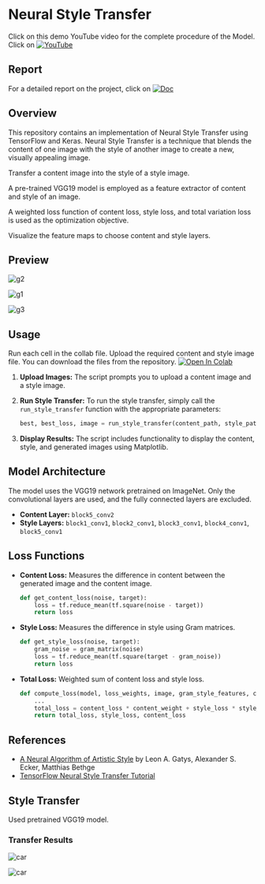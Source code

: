 # Neural Style Transfer

Click on this demo YouTube video for the complete procedure of the Model.  
Click on [![YouTube](https://img.shields.io/badge/YouTube-Video-red?logo=youtube)](https://www.youtube.com/watch?v=7sgF6nAb32E)

## Report

For a detailed report on the project, click on [![Doc](https://img.shields.io/badge/Report-Doc-blue?logo=microsoft-word)](https://github.com/adarshukla3005/neural_style_transfer/blob/main/Report_NST.docx)

## Overview

This repository contains an implementation of Neural Style Transfer using TensorFlow and Keras. Neural Style Transfer is a technique that blends the content of one image with the style of another image to create a new, visually appealing image.

Transfer a content image into the style of a style image.

A pre-trained VGG19 model is employed as a feature extractor of content and style of an image.

A weighted loss function of content loss, style loss, and total variation loss is used as the optimization objective.

Visualize the feature maps to choose content and style layers.

## Preview

![g2](https://github.com/adarshukla3005/neural_style_transfer/blob/main/Images/stylizedimg_4.jpg?raw=true)

![g1](https://github.com/adarshukla3005/neural_style_transfer/blob/main/Images/stylizedimg_1.png?raw=true)

![g3](https://github.com/adarshukla3005/neural_style_transfer/blob/main/Images/stylizedimg_5.png?raw=true)

## Usage

Run each cell in the collab file. Upload the required content and style image file.
You can download the files from the repository.
[![Open In Colab](https://colab.research.google.com/assets/colab-badge.svg)](https://colab.research.google.com/github/adarshukla3005/neural_style_transfer/blob/main/Neural_Style_Transfer.ipynb)

1. **Upload Images:**
   The script prompts you to upload a content image and a style image.

2. **Run Style Transfer:**
   To run the style transfer, simply call the `run_style_transfer` function with the appropriate parameters:
    ```python
    best, best_loss, image = run_style_transfer(content_path, style_path, epochs=200)
    ```

3. **Display Results:**
   The script includes functionality to display the content, style, and generated images using Matplotlib.

## Model Architecture

The model uses the VGG19 network pretrained on ImageNet. Only the convolutional layers are used, and the fully connected layers are excluded.

- **Content Layer:** `block5_conv2`
- **Style Layers:** `block1_conv1`, `block2_conv1`, `block3_conv1`, `block4_conv1`, `block5_conv1`

## Loss Functions

- **Content Loss:** Measures the difference in content between the generated image and the content image.
    ```python
    def get_content_loss(noise, target):
        loss = tf.reduce_mean(tf.square(noise - target))
        return loss
    ```

- **Style Loss:** Measures the difference in style using Gram matrices.
    ```python
    def get_style_loss(noise, target):
        gram_noise = gram_matrix(noise)
        loss = tf.reduce_mean(tf.square(target - gram_noise))
        return loss
    ```

- **Total Loss:** Weighted sum of content loss and style loss.
    ```python
    def compute_loss(model, loss_weights, image, gram_style_features, content_features):
        ...
        total_loss = content_loss * content_weight + style_loss * style_weight
        return total_loss, style_loss, content_loss
    ```

## References

- [A Neural Algorithm of Artistic Style](https://arxiv.org/abs/1508.06576) by Leon A. Gatys, Alexander S. Ecker, Matthias Bethge
- [TensorFlow Neural Style Transfer Tutorial](https://www.tensorflow.org/tutorials/generative/style_transfer)

## Style Transfer

Used pretrained VGG19 model.

### Transfer Results

![car](https://github.com/adarshukla3005/neural_style_transfer/blob/main/Images/stylo.png?raw=true)

![car](https://github.com/adarshukla3005/neural_style_transfer/blob/main/Images/stylo2.png?raw=true)
